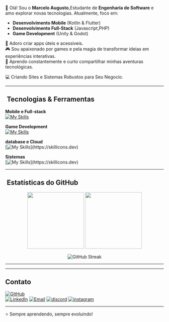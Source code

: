 👋 Olá! Sou o **Marcelo Augusto**,Estudante de **Engenharia de Software** e amo explorar novas tecnologias. Atualmente, foco em:

- **Desenvolvimento Mobile** (Kotlin & Flutter)
-  **Desenvolvimento Full-Stack** (Javascript,PHP) 
- **Game Development** (Unity & Godot)

📱 Adoro criar apps úteis e acessíveis.  
🎮 Sou apaixonado por games e pela magia de transformar ideias em experiências interativas.  
🚀 Aprendo constantemente e curto compartilhar minhas aventuras tecnológicas.

💻 Criando Sites e Sistemas Robustos para Seu Negocio.

---

## ​​ Tecnologias & Ferramentas
 
**Mobile e Full-stack**  
[![My Skills](https://skillicons.dev/icons?i=java,flutter,dart,angular,androidstudio,nodejs,js,html,bootstrap,css,php,py,react,vscode,wordpress,tailwind,nuxtjs,ts,figma&theme=light)](https://skillicons.dev)

**Game Development**  
[![My Skills](https://skillicons.dev/icons?i=cpp,gamemakerstudio,robloxstudio)](https://skillicons.dev)

**database e Cloud**  
[![My Skills](https://skillicons.dev/icons?i=aws,azure,cloudflare,docker,firebase,gcp,kubernetes,mongodb,mysql,sqlite,postgres,)](https://skillicons.dev)

**Sistemas**  
[![My Skills](https://skillicons.dev/icons?i=windows,ubuntu,)](https://skillicons.dev)

---

## ​ Estatísticas do GitHub  
<p align="center">
  <img height="180em" src="https://github-readme-stats.vercel.app/api?username=marcelodevti&show_icons=true&theme=tokyonight&include_all_commits=true&count_private=true&hide_border=true" />
  <img height="180em" src="https://github-readme-stats.vercel.app/api/top-langs/?username=marcelodevti&layout=compact&langs_count=8&theme=tokyonight&hide_border=true" />
</p>

<p align="center">
  <img src="https://streak-stats.demolab.com/?user=marcelodevti&theme=tokyonight&hide_border=true" alt="GitHub Streak" />
</p>
</div>

---



---

##  Contato  
[![GitHub](https://img.shields.io/badge/GitHub-181717?style=for-the-badge&logo=github&logoColor=white)](https://github.com/marcelodevti)  
[![LinkedIn](https://img.shields.io/badge/LinkedIn-0077B5?style=for-the-badge&logo=linkedin&logoColor=white)](https://www.linkedin.com/in/marcelo-augusto-38b0382ba/)
[![Email](https://img.shields.io/badge/Email-D14836?style=for-the-badge&logo=gmail&logoColor=white)](marcelodeveloper.ti@gmail.com)
[![discord](https://img.shields.io/badge/discord-0077B5?style=for-the-badge&logo=linkedin&logoColor=white)](https://www.linkedin.com/in/marcelo-augusto-38b0382ba/)
[![instagram](https://img.shields.io/badge/instagram-0077B5?style=for-the-badge&logo=linkedin&logoColor=white)](https://www.linkedin.com/in/marcelo-augusto-38b0382ba/) 

---

⭐ Sempre aprendendo, sempre evoluindo!
